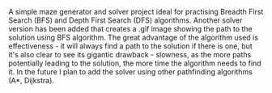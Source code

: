A simple maze generator and solver project ideal for practising Breadth First Search (BFS) and Depth First Search (DFS) algorithms. Another solver version has been added that creates a .gif image showing the path to the solution using BFS algorithm. The great advantage of the algorithm used is effectiveness - it will always find a path to the solution if there is one, but it's also clear to see its gigantic drawback - slowness, as the more paths potentially leading to the solution, the more time the algorithm needs to find it. In the future I plan to add the solver using other pathfinding algorithms (A*, Dijkstra).
